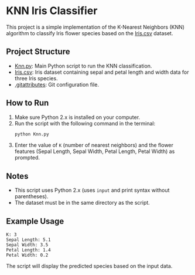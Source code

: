# KNN Iris Classifier

This project is a simple implementation of the K-Nearest Neighbors (KNN) algorithm to classify Iris flower species based on the [Iris.csv](d:/Downloads/knn/Iris.csv) dataset.

## Project Structure

- [Knn.py](d:/Downloads/knn/Knn.py): Main Python script to run the KNN classification.
- [Iris.csv](d:/Downloads/knn/Iris.csv): Iris dataset containing sepal and petal length and width data for three Iris species.
- [.gitattributes](d:/Downloads/knn/.gitattributes): Git configuration file.

## How to Run

1. Make sure Python 2.x is installed on your computer.
2. Run the script with the following command in the terminal:
    ```sh
    python Knn.py
    ```
3. Enter the value of `K` (number of nearest neighbors) and the flower features (Sepal Length, Sepal Width, Petal Length, Petal Width) as prompted.

## Notes

- This script uses Python 2.x (uses `input` and print syntax without parentheses).
- The dataset must be in the same directory as the script.

## Example Usage

```
K: 3
Sepal Length: 5.1
Sepal Width: 3.5
Petal Length: 1.4
Petal Width: 0.2
```

The script will display the predicted species based on the input data.
